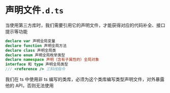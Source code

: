 # 声明文件`.d.ts`

当使用第三方库时，我们需要引用它的声明文件，才能获得对应的代码补全、接口提示等功能

```ts
declare var 声明全局变量
declare function 声明全局方法
declare class 声明全局类
declare enum 声明全局枚举类型
declare namespace 声明（含有子属性的）全局对象
interface 和 type 声明全局类型
/// <reference /> 三斜线指令
```

我们在 ts 中使用非 ts 编写的类库，必须为这个类库编写类型声明文件，对外暴露他的 API，否则无法使用
